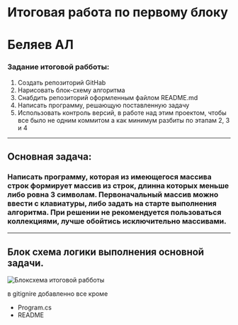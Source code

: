 # Итоговая работа по первому блоку
# Беляев АЛ
### Задание итоговой рабботы:
1. Создать репозиторий GitHab 
2. Нарисовать блок-схему алгоритма
3. Снабдить репозиторий оформленным файлом README.md
4. Написать программу, решающую поставленную задачу
5. Использовать контроль версий, в работе над этим проектом, чтобы все было не одним коммитом а как минимум разбиты по этапам 2, 3 и 4
___________
## Основная задача:
### Написать программу, которая из имеющегося массива строк формирует массив из строк, длинна которых меньше либо ровна 3 символам. Первоначальный массив можно ввести с клавиатуры, либо задать на старте выполнения алгоритма. При решении не рекомендуется пользоваться коллекциями, лучше обойтись исключительно массивами.
________________
## Блок схема логики выполнения основной задачи.
![Блоксхема итоговой рабботы]([https://downloader.disk.yandex.ru/preview/ce9fc46c22ae477a7c6ba713311014c16b66e110386016112595eae92a18ed0f/631612c1/LHxuJ6JZ6VAJSQIKvzbsv-Mt20vIKADGjXcFSHIs7cKtmD15JWVdRtJ1U-ttATFbDadWWGYKhiFm-FTh3qTSWw%3D%3D?uid=0&filename=Untitled%20Diagram-%D0%A1%D1%82%D1%80%D0%B0%D0%BD%D0%B8%D1%86%D0%B0%2011%20%282%29.jpg&disposition=inline&hash=&limit=0&content_type=image%2Fjpeg&owner_uid=0&tknv=v2&size=2048x2048])

в gitignire добавленно все кроме 
* Program.cs 
* README
